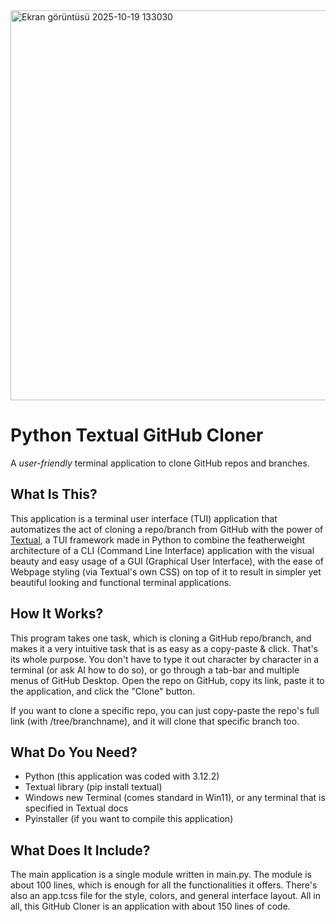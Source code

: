 <img width="1110" height="624" alt="Ekran görüntüsü 2025-10-19 133030" src="https://github.com/user-attachments/assets/bc3b941f-0cb6-4d6b-92b2-3630c47f9af6" />

# Python Textual GitHub Cloner

A *user-friendly* terminal application to clone GitHub repos and branches.

## What Is This?

This application is a terminal user interface (TUI) application that automatizes the act of cloning a repo/branch from GitHub with the power of [Textual](https://textual.textualize.io/), a TUI framework made in Python to combine the featherweight architecture of a CLI (Command Line Interface) application with the visual beauty and easy usage of a GUI (Graphical User Interface), with the ease of Webpage styling (via Textual's own CSS) on top of it to result in simpler yet beautiful looking and functional terminal applications.

## How It Works?

This program takes one task, which is cloning a GitHub repo/branch, and makes it a very intuitive task that is as easy as a copy-paste & click. That's its whole purpose. You don't have to type it out character by character in a terminal (or ask AI how to do so), or go through a tab-bar and multiple menus of GitHub Desktop. Open the repo on GitHub, copy its link, paste it to the application, and click the "Clone" button.

If you want to clone a specific repo, you can just copy-paste the repo's full link (with /tree/branchname), and it will clone that specific branch too.

## What Do You Need?

* Python (this application was coded with 3.12.2)
* Textual library (pip install textual)
* Windows new Terminal (comes standard in Win11), or any terminal that is specified in Textual docs
* Pyinstaller (if you want to compile this application)

## What Does It Include?

The main application is a single module written in main.py. The module is about 100 lines, which is enough for all the functionalities it offers. There's also an app.tcss file for the style, colors, and general interface layout. All in all, this GitHub Cloner is an application with about 150 lines of code.
